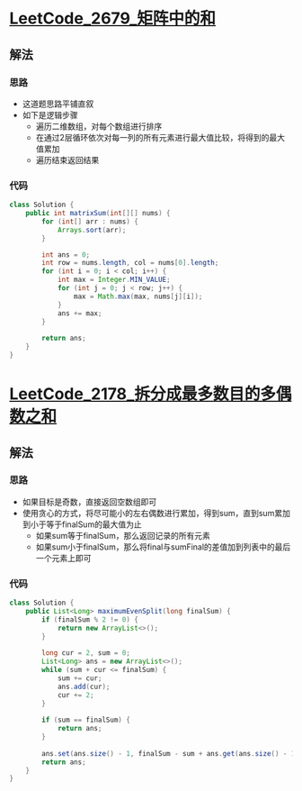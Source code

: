 # [LeetCode_2679_矩阵中的和](https://leetcode.cn/problems/sum-in-a-matrix/)
## 解法
### 思路
- 这道题思路平铺直叙
- 如下是逻辑步骤
  - 遍历二维数组，对每个数组进行排序
  - 在通过2层循环依次对每一列的所有元素进行最大值比较，将得到的最大值累加
  - 遍历结束返回结果
### 代码
```java
class Solution {
    public int matrixSum(int[][] nums) {
        for (int[] arr : nums) {
            Arrays.sort(arr);
        }

        int ans = 0;
        int row = nums.length, col = nums[0].length;
        for (int i = 0; i < col; i++) {
            int max = Integer.MIN_VALUE;
            for (int j = 0; j < row; j++) {
                max = Math.max(max, nums[j][i]);
            }
            ans += max;
        }
        
        return ans;
    }
}
```
# [LeetCode_2178_拆分成最多数目的多偶数之和](https://leetcode.cn/problems/maximum-split-of-positive-even-integers/)
## 解法
### 思路
- 如果目标是奇数，直接返回空数组即可
- 使用贪心的方式，将尽可能小的左右偶数进行累加，得到sum，直到sum累加到小于等于finalSum的最大值为止
  - 如果sum等于finalSum，那么返回记录的所有元素
  - 如果sum小于finalSum，那么将final与sumFinal的差值加到列表中的最后一个元素上即可
### 代码
```java
class Solution {
    public List<Long> maximumEvenSplit(long finalSum) {
        if (finalSum % 2 != 0) {
            return new ArrayList<>();
        }
        
        long cur = 2, sum = 0;
        List<Long> ans = new ArrayList<>();
        while (sum + cur <= finalSum) {
            sum += cur;
            ans.add(cur);
            cur += 2;
        }
        
        if (sum == finalSum) {
            return ans;
        }
        
        ans.set(ans.size() - 1, finalSum - sum + ans.get(ans.size() - 1));
        return ans;
    }
}
```